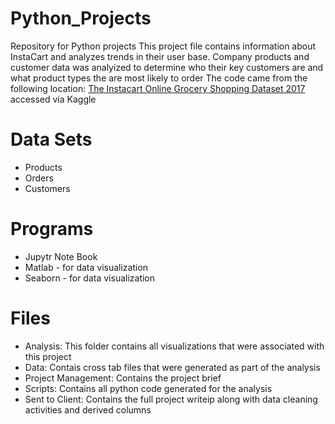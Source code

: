 # Python_Projects
Repository for Python projects
This project file contains information about InstaCart and analyzes trends in their user base.
Company products and customer data was analyized to determine who their key customers are and what product types the are most likely to order
The code came from the following location: [The Instacart Online Grocery Shopping Dataset 2017](www.instacart.com/datasets/grocery-shopping-2017) accessed via Kaggle

# Data Sets
- Products
- Orders
- Customers

# Programs
- Jupytr Note Book
- Matlab - for data visualization
- Seaborn - for data visualization
  
# Files
  - Analysis: This folder contains all visualizations that were associated with this project
  - Data: Contais cross tab files that were generated as part of the analysis
  - Project Management: Contains the project brief
  - Scripts: Contains all python code generated for the analysis
  - Sent to Client: Contains the full project writeip along with data cleaning activities and derived columns
